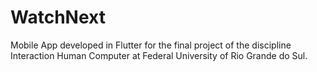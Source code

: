 # WatchNext
Mobile App developed in Flutter for the final project of the discipline Interaction Human Computer at Federal University of Rio Grande do Sul. 
